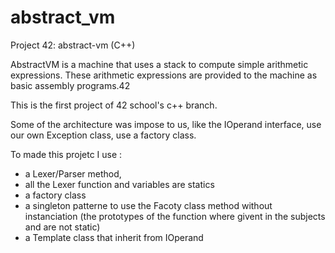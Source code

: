 # abstract_vm
Project 42: abstract-vm (C++)

AbstractVM is a machine that uses a stack to compute simple arithmetic expressions.
These arithmetic expressions are provided to the machine as basic assembly programs.42 

This is the first project of 42 school's c++ branch.

Some of the architecture was impose to us, like the IOperand interface, use our own Exception class, use a factory class.

To made this projetc I use : 

- a Lexer/Parser method,
- all the Lexer function and variables are statics
- a factory class
- a singleton patterne to use the Facoty class method without instanciation (the prototypes of the function where givent in the subjects and are not static)
- a Template class that inherit from IOperand
